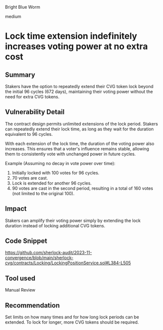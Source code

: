 Bright Blue Worm

medium

# Lock time extension indefinitely increases voting power at no extra cost

## Summary
Stakers have the option to repeatedly extend their CVG token lock beyond the initial 96 cycles (672 days), maintaining their voting power without the need for extra CVG tokens.

## Vulnerability Detail
The contract design permits unlimited extensions of the lock period. Stakers can repeatedly extend their lock time, as long as they wait for the duration equivalent to 96 cycles.

With each extension of the lock time, the duration of the voting power also increases. This ensures that a voter's influence remains stable, allowing them to consistently vote with unchanged power in future cycles.

Example (Assuming no decay in vote power over time):

1. Initially locked with 100 votes for 96 cycles.
2. 70 votes are cast.
3. Lock is extended for another 96 cycles.
4. 90 votes are cast in the second period, resulting in a total of 160 votes (not limited to the original 100).


## Impact

Stakers can amplify their voting power simply by extending the lock duration instead of locking additional CVG tokens.

## Code Snippet
https://github.com/sherlock-audit/2023-11-convergence/blob/main/sherlock-cvg/contracts/Locking/LockingPositionService.sol#L384-L505

## Tool used
Manual Review

## Recommendation
Set limits on how many times and for how long lock periods can be extended. To lock for longer, more CVG tokens should be required.